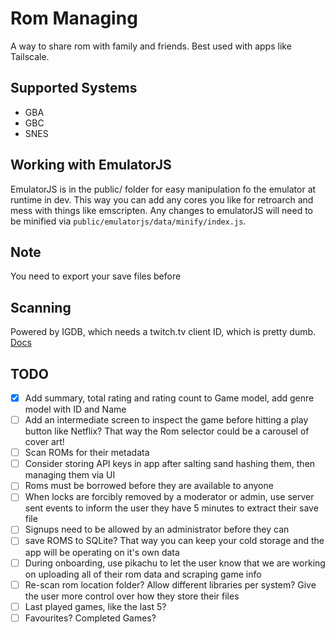 # Rom Managing

A way to share rom with family and friends. Best used with apps like Tailscale.

## Supported Systems

- GBA
- GBC
- SNES

## Working with EmulatorJS

EmulatorJS is in the public/ folder for easy manipulation fo the emulator at runtime in dev. This way you can add any cores you like for retroarch and mess with things like emscripten. Any changes to emulatorJS will need to be minified via `public/emulatorjs/data/minify/index.js`.

## Note

You need to export your save files before

## Scanning

Powered by IGDB, which needs a twitch.tv client ID, which is pretty dumb. [Docs](https://api-docs.igdb.com/#getting-started)

## TODO

- [x] Add summary, total rating and rating count to Game model, add genre model with ID and Name
- [ ] Add an intermediate screen to inspect the game before hitting a play button like Netflix? That way the Rom selector could be a carousel of cover art!
- [ ] Scan ROMs for their metadata
- [ ] Consider storing API keys in app after salting sand hashing them, then managing them via UI
- [ ] Roms must be borrowed before they are available to anyone
- [ ] When locks are forcibly removed by a moderator or admin, use server sent events to inform the user they have 5 minutes to extract their save file
- [ ] Signups need to be allowed by an administrator before they can
- [ ] save ROMS to SQLite? That way you can keep your cold storage and the app will be operating on it's own data
- [ ] During onboarding, use pikachu to let the user know that we are working on uploading all of their rom data and scraping game info
- [ ] Re-scan rom location folder? Allow different libraries per system? Give the user more control over how they store their files
- [ ] Last played games, like the last 5?
- [ ] Favourites? Completed Games?
